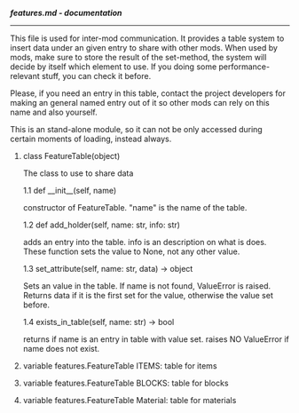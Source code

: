 ***features.md - documentation***
___

This file is used for inter-mod communication. It provides a table
system to insert data under an given entry to share with other mods.
When used by mods, make sure to store the result of the set-method, the
system will decide by itself which element to use. If you doing some
performance-relevant stuff, you can check it before.

Please, if you need an entry in this table, contact the project 
developers for making an general named entry out of it so other mods can
rely on this name and also yourself.

This is an stand-alone module, so it can not be only accessed
during certain moments of loading, instead always.

1. class FeatureTable(object)

    The class to use to share data
    
    1.1 def \_\_init__(self, name)
        
    constructor of FeatureTable. "name" is the name of the table.
    
    1.2 def add_holder(self, name: str, info: str)
    
    adds an entry into the table. info is an description on what is 
    does. These function sets the value to None, not any other value.
    
    1.3 set_attribute(self, name: str, data) -> object
    
    Sets an value in the table. If name is not found, ValueError is
    raised. Returns data if it is the first set for the value, otherwise
    the value set before.
    
    1.4 exists_in_table(self, name: str) -> bool
    
    returns if name is an entry in table with value set. raises NO
    ValueError if name does not exist.

2. variable features.FeatureTable ITEMS: table for items

3. variable features.FeatureTable BLOCKS: table for blocks

4. variable features.FeatureTable Material: table for materials
    